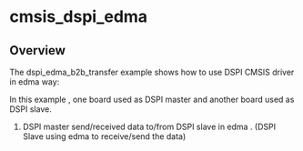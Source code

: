 # cmsis_dspi_edma

## Overview
The dspi_edma_b2b_transfer example shows how to use DSPI CMSIS driver in edma way:

In this example , one board used as DSPI master and another board used as DSPI slave.

1. DSPI master send/received data to/from DSPI slave in edma . (DSPI Slave using edma to receive/send the data)
